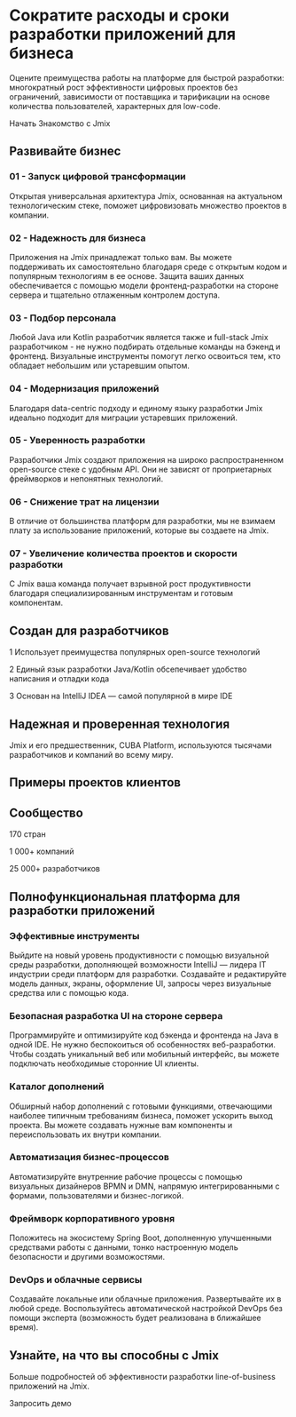 # Сократите расходы и сроки разработки приложений для бизнеса

Оцените преимущества работы на платформе для быстрой разработки: многократный рост эффективности цифровых проектов без ограничений, зависимости от поставщика и тарификации на основе количества пользователей, характерных для low-code.

Начать
Знакомство с Jmix

## Развивайте бизнес

### 01 - Запуск цифровой трансформации
Открытая универсальная архитектура Jmix, основанная на актуальном технологическим стеке, поможет цифровизовать множество проектов в компании.

### 02 - Надежность для бизнеса
Приложения на Jmix принадлежат только вам. Вы можете поддерживать их самостоятельно благодаря среде с открытым кодом и популярным технологиям в ее основе. Защита ваших данных обеспечивается с помощью модели фронтенд-разработки на стороне сервера и тщательно отлаженным контролем доступа.

### 03 - Подбор персонала
Любой Java или Kotlin разработчик является также и full-stack Jmix разработчиком - не нужно подбирать отдельные команды на бэкенд и фронтенд. Визуальные инструменты помогут легко освоиться тем, кто обладает небольшим или устаревшим опытом.

### 04 - Модернизация приложений
Благодаря data-centric подходу и единому языку разработки Jmix идеально подходит для миграции устаревших приложений.

### 05 - Уверенность разработки
Разработчики Jmix создают приложения на широко распространенном open-source стеке с удобным API. Они не зависят от проприетарных фреймворков и непонятных технологий.

### 06 - Снижение трат на лицензии
В отличие от большинства платформ для разработки, мы не взимаем плату за использование приложений, которые вы создаете на Jmix.

### 07 - Увеличение количества проектов и скорости разработки
С Jmix ваша команда получает взрывной рост продуктивности благодаря специализированным инструментам и готовым компонентам.

## Создан для разработчиков

1
Использует преимущества популярных open-source технологий

2
Единый язык разработки Java/Kotlin обсепечивает удобство написания и отладки кода

3
Основан на IntelliJ IDEA — самой популярной в мире IDE

## Надежная и проверенная технология
Jmix и его предшественник, CUBA Platform, используются тысячами разработчиков и компаний во всему миру.

## Примеры проектов клиентов

## Сообщество

170
стран

1 000+
компаний

25 000+
разработчиков

## Полнофункциональная платформа для разработки приложений 

### Эффективные инструменты
Выйдите на новый уровень продуктивности с помощью визуальной среды разработки, дополняющей возможности IntelliJ — лидера IT индустрии среди платформ для разработки. Создавайте и редактируйте модель данных, экраны, оформление UI, запросы через визуальные средства или с помощью кода.

### Безопасная разработка UI на стороне сервера
Программируйте и оптимизируйте код бэкенда и фронтенда на Java в одной IDE. Не нужно беспокоиться об особенностях веб-разработки. Чтобы создать уникальный веб или мобильный интерфейс, вы можете подключать необходимые сторонние UI клиенты.

### Каталог дополнений
Обширный набор дополнений с готовыми функциями, отвечающими наиболее типичным требованиям бизнеса, поможет ускорить выход проекта. Вы можете создавать нужные вам компоненты и переиспользовать их внутри компании.

### Автоматизация бизнес-процессов
Автоматизируйте внутренние рабочие процессы с помощью визуальных дизайнеров BPMN и DMN, напрямую интегрированными с формами, пользователями и бизнес-логикой.

### Фреймворк корпоративного уровня
Положитесь на экосистему Spring Boot, дополненную улучшенными средствами работы с данными, тонко настроенную модель безопасности и другими возможостями.

### DevOps и облачные сервисы
Создавайте локальные или облачные приложения. Развертывайте их в любой среде. Воспользуйтесь автоматической настройкой DevOps без помощи эксперта (возможность будет реализована в ближайшее время).

## Узнайте, на что вы способны с Jmix
Больше подробностей об эффективности разработки line-of-business приложений на Jmix.

Запросить демо
